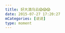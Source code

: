 ```yaml
---
title: 好大滴乌云😱😱😱
date: 2015-07-27 17:20:27
mCategories: [说说]
type: moment
---
```


<div id="pics-20150727172027"></div>

<script>
var data = [
    {"link": "2015-07-27_000000.webp", "type": "shuoshuo"}
];
picsRender(data, "pics-20150727172027");
</script>
